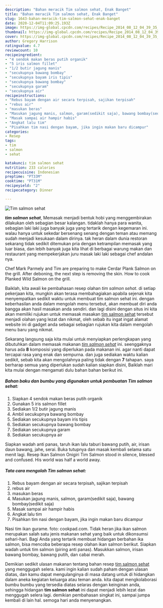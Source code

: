 ```yaml
---
description: "Bahan meracik Tim salmon sehat, Enak Banget"
title: "Bahan meracik Tim salmon sehat, Enak Banget"
slug: 1643-bahan-meracik-tim-salmon-sehat-enak-banget
date: 2020-12-04T11:09:25.193Z
image: https://img-global.cpcdn.com/recipes/Recipe_2014_08_12_04_39_35_995_0e049a414f035cc1b2a9/751x532cq70/tim-salmon-sehat-foto-resep-utama.jpg
thumbnail: https://img-global.cpcdn.com/recipes/Recipe_2014_08_12_04_39_35_995_0e049a414f035cc1b2a9/751x532cq70/tim-salmon-sehat-foto-resep-utama.jpg
cover: https://img-global.cpcdn.com/recipes/Recipe_2014_08_12_04_39_35_995_0e049a414f035cc1b2a9/751x532cq70/tim-salmon-sehat-foto-resep-utama.jpg
author: Gregory Harrison
ratingvalue: 4.7
reviewcount: 10
recipeingredient:
- "4 sendok makan beras putih organik"
- "5 iris salmon fillet"
- "1/2 butir jagung manis"
- "secukupnya bawang bombay"
- "secukupnya bayam iris tipis"
- "secukupnya bawang bombay"
- "secukupnya garam"
- "secukupnya air"
recipeinstructions:
- "Rebus bayam dengan air secara terpisah, sajikan terpisah"
- "rebus air"
- "masukan beras"
- "Masukan jagung manis, salmon, garam(sedikit saja), bawang bombay(sedikit saja)"
- "Masak sampai air hampir habis"
- "Angkat lalu tim"
- "Pisahkan tim nasi dengan bayam, jika ingin makan baru dicampur"
categories:
- Resep
tags:
- tim
- salmon
- sehat

katakunci: tim salmon sehat 
nutrition: 233 calories
recipecuisine: Indonesian
preptime: "PT33M"
cooktime: "PT31M"
recipeyield: "2"
recipecategory: Dinner

---
```



![Tim salmon sehat](https://img-global.cpcdn.com/recipes/Recipe_2014_08_12_04_39_35_995_0e049a414f035cc1b2a9/751x532cq70/tim-salmon-sehat-foto-resep-utama.jpg)

<b><i>tim salmon sehat</i></b>, Memasak menjadi bentuk hobi yang menggembirakan dilakukan oleh sebagian besar kalangan. tidaklah hanya para wanita, sebagian laki laki juga banyak juga yang tertarik dengan kegemaran ini. walau hanya untuk sekedar bersenang senang dengan teman atau memang sudah menjadi kesukaan dalam dirinya. tak heran dalam dunia restoran sekarang tidak sedikit ditemukan pria dengan ketrampilan memasak yang luar biasa, dan lebih banyak juga kita lihat di berbagai warung makan dan restaurant yang mempekerjakan juru masak laki laki sebagai chef andalan nya.

Chef Mark Parmely and Tim are preparing to make Cerdar Plank Salmon on the grill. After deboning, the next step is removing the skin. How to cook Planked Wild Salmon on the grill.

Baiklah, kita awali ke pembahasan resep olahan <i>tim salmon sehat</i>. di setiap pekerjaan kita, mungkin akan terasa membahagiakan apabila sejenak kita menyempatkan sedikit waktu untuk membuat tim salmon sehat ini. dengan keberhasilan anda dalam mengolah menu tersebut, akan membuat diri anda bangga akan hasil masakan anda sendiri. dan lagi disini dengan situs ini kita akan memiliki rujukan untuk memasak masakan <u>tim salmon sehat</u> tersebut menjadi olahan yang lezat dan nikmat, oleh sebab itu ingat ingat alamat website ini di gadget anda sebagai sebagian rujukan kita dalam mengolah menu baru yang nikmat.


Sekarang langsung saja kita mulai untuk menyiapkan perlengkapan yang dibutuhkan dalam memasak makanan <u><i>tim salmon sehat</i></u> ini. seenggaknya harus ada <b>8</b> komposisi yang diperlukan pada makanan ini. agar nanti dapat tercapai rasa yang enak dan sempurna. dan juga sediakan waktu kalian sedikit, sebab kita akan mengolahnya paling tidak dengan <b>7</b> tahapan. saya berharap semua yang diperlukan sudah kalian siapkan disini, Baiklah mari kita mulai dengan mengamati dulu bahan bahan berikut ini.

<!--inarticleads1-->

##### Bahan baku dan bumbu yang digunakan untuk pembuatan Tim salmon sehat:

1. Siapkan 4 sendok makan beras putih organik
1. Gunakan 5 iris salmon fillet
1. Sediakan 1/2 butir jagung manis
1. Ambil secukupnya bawang bombay
1. Sediakan secukupnya bayam iris tipis
1. Sediakan secukupnya bawang bombay
1. Sediakan secukupnya garam
1. Sediakan secukupnya air


Siapkan wadah anti panas, taruh ikan lalu taburi bawang putih, air, irisan daun bawang, jahe, serai. Buka tutupnya dan masak kembali selama satu menit lagi. Resep Ikan Salmon Onigiri Tim Salmon stood in silence, blessed and confused. His world was half a world away. 

<!--inarticleads2-->

##### Tata cara mengolah Tim salmon sehat:

1. Rebus bayam dengan air secara terpisah, sajikan terpisah
1. rebus air
1. masukan beras
1. Masukan jagung manis, salmon, garam(sedikit saja), bawang bombay(sedikit saja)
1. Masak sampai air hampir habis
1. Angkat lalu tim
1. Pisahkan tim nasi dengan bayam, jika ingin makan baru dicampur


Nasi tim ikan gurame. foto: cookpad.com. Tidak heran jika ikan salmon merupakan salah satu jenis makanan sehat yang baik untuk dikonsumsi sehari-hari. Bagi Anda yang tertarik membuat hidangan berbahan ika salmon, bisa mencoba beberapa resep olahan ikan salmon berikut. Siapkan wadah untuk tim salmon (piring anti panas). Masukkan salmon, irisan bawang bombay, bawang putih, dan cabai merah. 

Demikian sedikit ulasan makanan tentang bahan resep <u>tim salmon sehat</u> yang menggugah selera. kami ingin kalian sudah paham dengan ulasan diatas, dan kamu dapat mengulanginya di masa datang untuk di hidangkan dalam aneka kegiatan keluarga atau teman anda. kita dapat mengkolaborasi bumbu bumbu yang tersedia diatas selaras dengan keinginan anda, sehingga hidangan <b>tim salmon sehat</b> ini dapat menjadi lebih lezat dan menggugah selera lagi. demikian pembahasan singkat ini, sampai jumpa kembali di lain hal. semoga hari anda menyenangkan.
